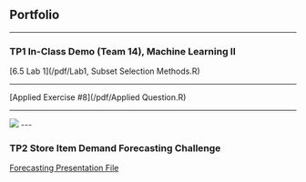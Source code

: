 ## Portfolio

---

### TP1 In-Class Demo (Team 14), Machine Learning II 

[6.5 Lab 1](/pdf/Lab1, Subset Selection Methods.R)

---
[Applied Exercise #8](/pdf/Applied Question.R)

---
<img src="images/subsetpic.jpg?raw=true"/>
---

### TP2 Store Item Demand Forecasting Challenge

[Forecasting Presentation File](/pdf/ML2-Final-Project-Report.html)
